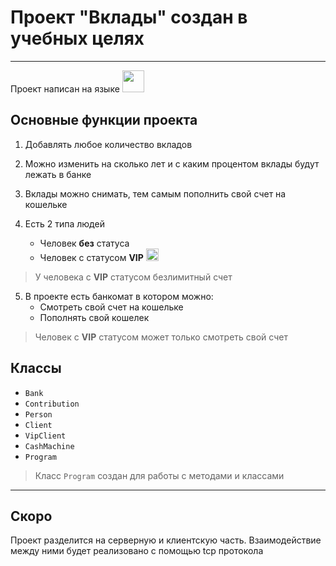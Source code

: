 # Проект "Вклады" создан в учебных целях
---
Проект написан на языке <img src="https://cdn-icons-png.flaticon.com/512/6132/6132221.png" width="35" height="35">

## Основные функции проекта
1. Добавлять любое количество вкладов
2. Можно изменить на сколько лет и с каким процентом вклады будут лежать в банке

3. Вклады можно снимать, тем самым пополнить свой счет на кошельке
4. Есть 2 типа людей
   - Человек **без** статуса
   - Человек с статусом **VIP** <img src="https://cdn-icons-png.flaticon.com/512/6941/6941697.png" width="20" height="20">
> У человека с **VIP** статусом безлимитный счет
5. В проекте есть банкомат в котором можно:
    - Смотреть свой счет на кошельке
    - Пополнять свой кошелек
> Человек с **VIP** статусом может только смотреть свой счет

## Классы 
- `Bank`
- `Contribution`
- `Person`
- `Client`
- `VipClient`
- `CashMachine`
- `Program`
>Класс `Program` создан для работы с методами и классами
---
## Скоро
Проект разделится на серверную и клиентскую часть. Взаимодействие между ними будет реализовано с помощью tcp протокола
